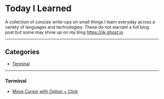 # Today I Learned
A collection of concise write-ups on small things I learn everyday across a variety of languages and technologies. These do not warrant a full blog post but some may show up on my blog https://ijk.ghost.io

---

## Categories
+ [Terminal](#terminal)

---

### Terminal
+ [Move Cursor with Option + Click](https://github.com/iJKTen/TIL/blob/master/terminal/move-cursor-with-option-click.md)
